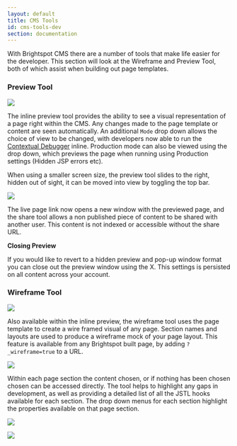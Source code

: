 ```yaml
---
layout: default
title: CMS Tools
id: cms-tools-dev
section: documentation
---
```


<div markdown="1" class="span12">

With Brightspot CMS there are a number of tools that make life easier for the developer. This section will look at the Wireframe and Preview Tool, both of which assist when building out page templates.

### Preview Tool

![](http://docs.brightspot.s3.amazonaws.com/new_preview_tool.png)

The inline preview tool provides the ability to see a visual representation of a page right within the CMS. Any changes made to the page template or content are seen automatically. An additional `Mode` drop down allows the choice of view to be changed, with developers now able to run the [Contextual Debugger](/debugging.html) inline. Production mode can also be viewed using the drop down, which previews the page when running using Production settings (Hidden JSP errors etc).

When using a smaller screen size, the preview tool slides to the right, hidden out of sight, it can be moved into view by toggling the top bar.

![](http://docs.brightspot.s3.amazonaws.com/new_preview_hidden.png)


The live page link now opens a new window with the previewed page, and the share tool allows a non published piece of content to be shared with another user. This content is not indexed or accessible without the share URL.

**Closing Preview**

If you would like to revert to a hidden preview and pop-up window format you can close out the preview window using the X. This settings is persisted on all content across your account.


### Wireframe Tool

![](http://docs.brightspot.s3.amazonaws.com/wireframe_tool.png)

Also available within the inline preview, the wireframe tool uses the page template to create a wire framed visual of any page. Section names and layouts are used to produce a wireframe mock of your page layout. This feature is available from any Brightspot built page, by adding `?_wireframe=true` to a URL.

![](http://docs.brightspot.s3.amazonaws.com/wireframe_tool_browser.png)

Within each page section the content chosen, or if nothing has been chosen chosen can be accessed directly. The tool helps to highlight any gaps in development, as well as providing a detailed list of all the JSTL hooks available for each section. The drop down menus for each section highlight the properties available on that page section.

![](http://docs.brightspot.s3.amazonaws.com/wireframe_detail.png)


![](http://docs.brightspot.s3.amazonaws.com/wireframe_detail_more.png)
